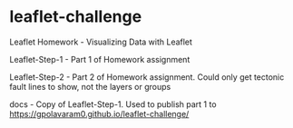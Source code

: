 # leaflet-challenge
Leaflet Homework - Visualizing Data with Leaflet

Leaflet-Step-1 - Part 1 of Homework assignment

Leaflet-Step-2 - Part 2 of Homework assignment. Could only get tectonic fault lines to show, not the layers or groups

docs - Copy of Leaflet-Step-1. Used to publish part 1 to https://gpolavaram0.github.io/leaflet-challenge/
